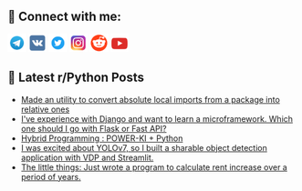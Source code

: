 ## 🔎 Connect with me:
[<img src="https://github.com/bullbesh/bullbesh/blob/main/images/Telegram.png" width="32" height="32" />](https://t.me/bullbesh)
[<img src="https://github.com/bullbesh/bullbesh/blob/main/images/VK.png" width="32" height="32" />](https://vk.com/bullbesh)
[<img src="https://github.com/bullbesh/bullbesh/blob/main/images/Twitter.png" width="32" height="32" />](https://twitter.com/bullbesh1)
[<img src="https://github.com/bullbesh/bullbesh/blob/main/images/Instagram.png" width="32" height="32" />](https://www.instagram.com/bullbesh)
[<img src="https://github.com/bullbesh/bullbesh/blob/main/images/Reddit.png" width="32" height="32" />](https://www.reddit.com/user/bullbesh)
[<img src="https://github.com/bullbesh/bullbesh/blob/main/images/YouTube.png" width="32" height="32" />](https://www.youtube.com/channel/UCtfjRs6uzgq5mfm8S06WTcg)

## 📕 Latest r/Python Posts
<!-- BLOG-POST-LIST:START -->
- [Made an utility to convert absolute local imports from a package into relative ones](https://www.reddit.com/r/Python/comments/x7jofr/made_an_utility_to_convert_absolute_local_imports/)
- [I&#39;ve experience with Django and want to learn a microframework. Which one should I go with Flask or Fast API?](https://www.reddit.com/r/Python/comments/x7f9r9/ive_experience_with_django_and_want_to_learn_a/)
- [Hybrid Programming : POWER-KI + Python](https://www.reddit.com/r/Python/comments/x7f3oj/hybrid_programming_powerki_python/)
- [I was excited about YOLOv7, so I built a sharable object detection application with VDP and Streamlit.](https://www.reddit.com/r/Python/comments/x7f0zp/i_was_excited_about_yolov7_so_i_built_a_sharable/)
- [The little things: Just wrote a program to calculate rent increase over a period of years.](https://www.reddit.com/r/Python/comments/x7f0dp/the_little_things_just_wrote_a_program_to/)
<!-- BLOG-POST-LIST:END -->
